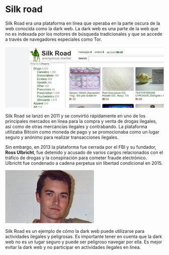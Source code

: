 # Silk road

Silk Road era una plataforma en línea que operaba en la parte oscura de la web conocida como la dark web. La dark web es una parte de la web que no es indexada por los motores de búsqueda tradicionales y que se accede a través de navegadores especiales como Tor.

![](img/2023-01-10-16-31-26.png)

Silk Road se lanzó en 2011 y se convirtió rápidamente en uno de los principales mercados en línea para la compra y venta de drogas ilegales, así como de otras mercancías ilegales y contrabando. La plataforma utilizaba Bitcoin como moneda de pago y se promocionaba como un lugar seguro y anónimo para realizar transacciones ilegales.

Sin embargo, en 2013 la plataforma fue cerrada por el FBI y su fundador, **Ross Ulbricht**, fue detenido y acusado de varios cargos relacionados con el tráfico de drogas y la conspiración para cometer fraude electrónico. Ulbricht fue condenado a cadena perpetua sin libertad condicional en 2015.

![](img/2023-01-10-16-32-18.png)

Silk Road es un ejemplo de cómo la dark web puede utilizarse para actividades ilegales y peligrosas. Es importante tener en cuenta que la dark web no es un lugar seguro y puede ser peligroso navegar por ella. Es mejor evitar la dark web y no participar en actividades ilegales en línea.